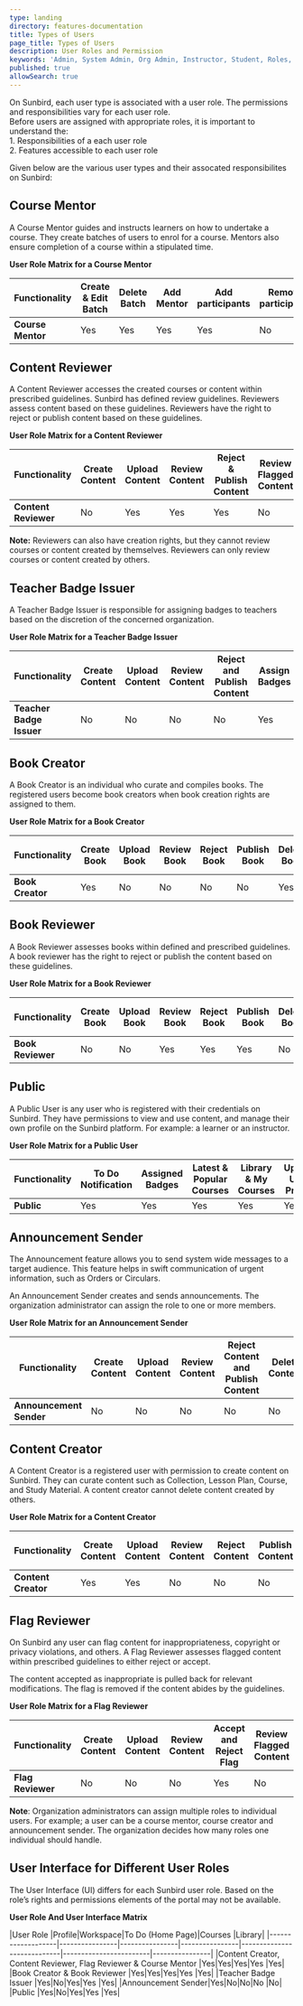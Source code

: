 ```yaml
---
type: landing
directory: features-documentation
title: Types of Users
page_title: Types of Users
description: User Roles and Permission
keywords: 'Admin, System Admin, Org Admin, Instructor, Student, Roles, Permissions'
published: true
allowSearch: true
---
```

On Sunbird, each user type is associated with a user role. The permissions and responsibilities vary for each user role.  
Before users are assigned with appropriate roles, it is important to understand the: <br>1. Responsibilities of a each user role <br>2. Features accessible to each user role

Given below are the various user types and their assocated responsibilites on Sunbird:

## Course Mentor
A Course Mentor guides and instructs learners on how to undertake a course. They create batches of users to enrol for a course. Mentors also ensure completion of a course within a stipulated time.

<b>User Role Matrix for a Course Mentor</b>

|  Functionality    | Create & Edit Batch | Delete Batch | Add Mentor | Add participants | Remove participants | View Batch Progress | 
|-------------------|---------------------|---------------------|-------------------------|-----------------|---------------------|--------------|
| **Course Mentor** |       Yes       |       Yes       |       Yes       |         Yes        |      No       |      Yes    | 

## Content Reviewer
A Content Reviewer accesses the created courses or content within prescribed guidelines. Sunbird has defined review guidelines. Reviewers assess content based on these guidelines. Reviewers have the right to reject or publish content based on these guidelines.

<b>User Role Matrix for a Content Reviewer</b>
  
|  Functionality       | Create Content | Upload Content | Review Content | Reject & Publish Content | Review Flagged Content | Delete Content | Update User Profile |
|----------------------|----------------|----------------|----------------|----------------|------------------------|----------------|---------------------|
| **Content Reviewer** |       No       |       Yes      |       Yes      |       Yes      |           No          |       No     |         Yes         |

<b>Note:</b> Reviewers can also have creation rights, but they cannot review courses or content created by themselves. Reviewers can only review courses or content created by others.

## Teacher Badge Issuer
A Teacher Badge Issuer is responsible for assigning badges to teachers based on the discretion of the concerned organization.

<b>User Role Matrix for a Teacher Badge Issuer</b>

|  Functionality       | Create Content | Upload Content | Review Content | Reject and Publish Content | Assign Badges | Delete Content | Update User Profile |
|----------------------|----------------|----------------|----------------|----------------|------------------------|----------------|---------------------|
| **Teacher Badge Issuer** |       No       |       No      |       No      |       No      |           Yes           |       No      |         Yes         |

## Book Creator
A Book Creator is an individual who curate and compiles books. The registered users become book creators when book creation rights are assigned to them.

<b>User Role Matrix for a Book Creator</b>

|  Functionality       | Create Book | Upload Book | Review Book | Reject Book | Publish Book | Delete Book | Update User Profile |
|----------------------|----------------|----------------|----------------|----------------|------------------------|----------------|---------------------|
| **Book Creator** |       Yes       |       No      |       No      |       No      |           No           |       Yes      |         Yes         |

## Book Reviewer
A Book Reviewer assesses books within defined and prescribed guidelines. A book reviewer has the right to reject or publish the content based on these guidelines.       

<b>User Role Matrix for a Book Reviewer</b>

|  Functionality       | Create Book | Upload Book | Review Book | Reject Book | Publish Book | Delete Book | Update User Profile |
|----------------------|----------------|----------------|----------------|----------------|------------------------|----------------|---------------------|
| **Book Reviewer** |       No       |       No      |       Yes      |       Yes      |           Yes          |       No      |         Yes         |

## Public      
A Public User is any user who is registered with their credentials on Sunbird. They have permissions to view and use content, and manage their own profile on the Sunbird platform. For example: a learner or an instructor. 

<b>User Role Matrix for a Public User</b>

|  Functionality       | To Do Notification | Assigned Badges | Latest & Popular Courses | Library & My Courses | Update User Profile | Content Creation and Management | 
|----------------------|----------------|----------------|----------------|----------------|------------------------|----------------|
| **Public** |       Yes      |       Yes      |       Yes      |       Yes           |      Yes       |         No         |

## Announcement Sender          
The Announcement feature allows you to send system wide messages to a target audience. This feature helps in swift communication of urgent information, such as Orders or Circulars. 

An Announcement Sender creates and sends announcements. The organization administrator can assign the role to one or more members.

<b>User Role Matrix for an Announcement Sender</b>

Functionality|Create Content|Upload Content|Review Content|Reject Content and Publish Content|Delete Content|Update User Profile|Create Announcements|Send Announcements
-------------|--------------|--------------|--------------|----------------------------------|--------------|-------------------|--------------------|--------------------
**Announcement Sender**|No| No| No| No| No| Yes| Yes| Yes|

## Content Creator 
A Content Creator is a registered user with permission to create content on Sunbird. They can curate content such as Collection, Lesson Plan, Course, and Study Material. A content creator cannot delete content created by others.

<b>User Role Matrix for a Content Creator</b>

|  Functionality      | Create Content | Upload Content | Review Content | Reject Content | Publish Content | Delete Content | Update User Profile |
|---------------------|----------------|----------------|----------------|----------------|-----------------|----------------|---------------------|
| **Content Creator** |       Yes      |       Yes      |       No       |       No       |        No       |       Yes      |         Yes         |

## Flag Reviewer                          
On Sunbird any user can flag content for inappropriateness, copyright or privacy violations, and others. A Flag Reviewer assesses flagged content within prescribed guidelines to either reject or accept. 

The content accepted as inappropriate is pulled back for relevant modifications. The flag is removed if the content abides by the guidelines.

<b>User Role Matrix for a Flag Reviewer</b>

|  Functionality    | Create Content | Upload Content | Review Content | Accept and Reject Flag | Review Flagged Content | Delete Content | Update User Profile |
|-------------------|----------------|----------------|----------------|----------------------------|------------------------|----------------|---------------------|
| **Flag Reviewer** |       No       |       No      |       No      |             Yes            |           No          |       No      | Yes                 |
  
<b>Note</b>: Organization administrators can assign multiple roles to individual users. For example; a user can be a course mentor, course creator and announcement sender. The organization decides how many roles one individual should handle. 

## User Interface for Different User Roles

The User Interface (UI) differs for each Sunbird user role. Based on the role’s rights and permissions elements of the portal may not be available.

<b>User Role And User Interface Matrix</b>


|User Role |Profile|Workspace|To Do (Home Page)|Courses |Library|
|-------------------|----------------|----------------|----------------|----------------------------|------------------------|----------------|
|Content Creator, Content Reviewer, Flag Reviewer & Course Mentor |Yes|Yes|Yes|Yes |Yes|
|Book Creator & Book Reviewer |Yes|Yes|Yes|Yes |Yes|
|Teacher Badge Issuer |Yes|No|Yes|Yes |Yes|
|Announcement Sender|Yes|No|No|No |No|
|Public |Yes|No|Yes|Yes |Yes|




